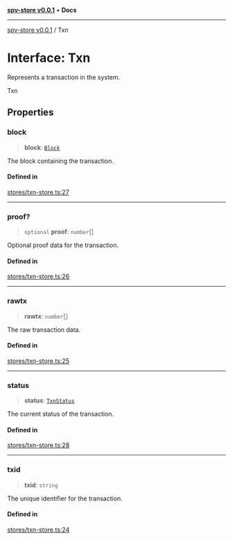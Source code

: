[**spv-store v0.0.1**](../README.md) • **Docs**

***

[spv-store v0.0.1](../globals.md) / Txn

# Interface: Txn

Represents a transaction in the system.

 Txn

## Properties

### block

> **block**: [`Block`](../classes/Block.md)

The block containing the transaction.

#### Defined in

[stores/txn-store.ts:27](https://github.com/shruggr/ts-casemod-spv/blob/8cad294f9d357aecab6b1c47b568729155023889/src/stores/txn-store.ts#L27)

***

### proof?

> `optional` **proof**: `number`[]

Optional proof data for the transaction.

#### Defined in

[stores/txn-store.ts:26](https://github.com/shruggr/ts-casemod-spv/blob/8cad294f9d357aecab6b1c47b568729155023889/src/stores/txn-store.ts#L26)

***

### rawtx

> **rawtx**: `number`[]

The raw transaction data.

#### Defined in

[stores/txn-store.ts:25](https://github.com/shruggr/ts-casemod-spv/blob/8cad294f9d357aecab6b1c47b568729155023889/src/stores/txn-store.ts#L25)

***

### status

> **status**: [`TxnStatus`](../enumerations/TxnStatus.md)

The current status of the transaction.

#### Defined in

[stores/txn-store.ts:28](https://github.com/shruggr/ts-casemod-spv/blob/8cad294f9d357aecab6b1c47b568729155023889/src/stores/txn-store.ts#L28)

***

### txid

> **txid**: `string`

The unique identifier for the transaction.

#### Defined in

[stores/txn-store.ts:24](https://github.com/shruggr/ts-casemod-spv/blob/8cad294f9d357aecab6b1c47b568729155023889/src/stores/txn-store.ts#L24)
